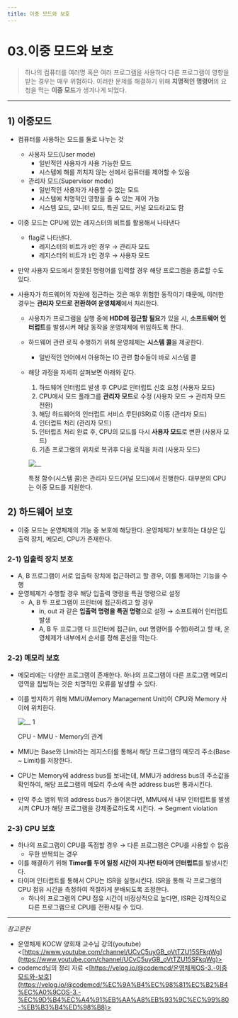 ```yaml
---
title: 이중 모드와 보호
---
```


# 03.이중 모드와 보호

> 하나의 컴퓨터를 여러명 혹은 여러 프로그램을 사용하다 다른 프로그램이 영향을 받는 경우는 매우 위험하다. 이러한 문제를 해결하기 위해 **치명적인 명령어**의 요청을 막는 **이중 모드**가 생겨나게 되었다.

---

## 1) 이중모드

- 컴퓨터를 사용하는 모드를 둘로 나누는 것
  - 사용자 모드(User mode)
    - 일반적인 사용자가 사용 가능한 모드
    - 시스템에 해를 끼치지 않는 선에서 컴퓨터를 제어할 수 있음
  - 관리자 모드(Supervisor mode)
    - 일반적인 사용자가 사용할 수 없는 모드
    - 시스템에 치명적인 영향을 줄 수 있는 제어 가능
    - 시스템 모드, 모니터 모드, 특권 모드, 커널 모드라고도 함
- 이중 모드는 CPU에 있는 레지스터의 비트를 활용해서 나타낸다
  - flag로 나타낸다.
    - 레지스터의 비트가 `0`인 경우 → 관리자 모드
    - 레지스터의 비트가 `1`인 경우 → 사용자 모드
- 만약 사용자 모드에서 잘못된 명령어를 입력할 경우 해당 프로그램을 종료할 수도 있다.
- 사용자가 하드웨어의 자원에 접근하는 것은 매우 위험한 동작이기 때문에, 이러한 경우는 **관리자 모드로 전환하여 운영체제**에서 처리한다.

  - 사용자가 프로그램을 실행 중에 **HDD에 접근할 필요**가 있을 시, **소프트웨어 인터럽트**를 발생시켜 해당 동작을 운영체제에 위임하도록 한다.
  - 하드웨어 관련 로직 수행하기 위해 운영체제는 **시스템 콜**을 제공한다.
    - 일반적인 언어에서 아용하는 IO 관련 함수들이 바로 시스템 콜
  - 해당 과정을 자세히 살펴보면 아래와 같다.

    1. 하드웨어 인터럽트 발생 후 CPU로 인터럽트 신호 요청 (사용자 모드)
    2. CPU에서 모드 플래그를 **관리자 모드**로 수정 (사용자 모드 → 관리자 모드 전환)
    3. 해당 하드웨어의 인터럽트 서비스 루틴(ISR)로 이동 (관리자 모드)
    4. 인터럽트 처리 (관리자 모드)
    5. 인터럽츠 처리 완료 후, CPU의 모드를 다시 **사용자 모드**로 변환 (사용자 모드)
    6. 기존 프로그램의 위치로 복귀후 다음 로직을 처리 (사용자 모드)

    ![__](https://user-images.githubusercontent.com/60249222/121777272-32253c00-cbcc-11eb-96ee-2c4ba8a11c9b.png)

    특정 함수(시스템 콜)은 관리자 모드(커널 모드)에서 진행한다. 대부분의 CPU는 이중 모드를 지원한다.

## 2) 하드웨어 보호

- 이중 모드는 운영체제의 기능 중 보호에 해당한다. 운영체제가 보호하는 대상은 입출력 장치, 메모리, CPU가 존재한다.

### 2-1) 입출력 장치 보호

- A, B 프로그램이 서로 입출력 장치에 접근하려고 할 경우, 이를 통제하는 기능을 수행
- 운영체제가 수행할 경우 해당 입출력 명령을 특권 명령으로 설정
  - A, B 두 프로그램이 프린터에 접근하려고 할 경우
    - in, out 과 같은 **입출력 명령을 특권 명령**으로 설정 → 소프트웨어 인터럽트 발생
    - A, B 두 프로그램 다 프린터에 접근(in, out 명령어를 수행)하려고 할 때, 운영체제가 내부에서 순서를 정해 혼선을 막는다.

### 2-2) 메모리 보호

- 메모리에는 다양한 프로그램이 존재한다. 하나의 프로그램이 다른 프로그램 메모리 영역을 침범하는 것은 치명적인 오류를 발생할 수 있다.
- 이를 방지하기 위해 MMU(Memory Management Unit)이 CPU와 Memory 사이에 위치한다.

  ![__ 1](https://user-images.githubusercontent.com/60249222/121777299-4701cf80-cbcc-11eb-9e3b-4868186f0f03.png)

  CPU - MMU - Memory의 관계

- MMU는 Base와 LImit라는 레지스터를 통해서 해당 프로그램의 메모리 주소(Base ~ Limit)를 저장한다.
- CPU는 Memory에 address bus를 보내는데, MMU가 address bus의 주소값을 확인하여, 해당 프로그램의 메모리 주소에 속한 address bus만 통과시킨다.
- 만약 주소 범위 밖의 address bus가 들어온다면, MMU에서 내부 인터럽트를 발생시켜 CPU가 해당 프로그램을 강제종료하도록 시킨다. → Segment violation

### 2-3) CPU 보호

- 하나의 프로그램이 CPU를 독점할 경우 → 다른 프로그램은 CPU를 사용할 수 없음
  - 무한 반복되는 경우
- 이를 해결하기 위해 **Timer를 두어 일정 시간이 지나면 타이머 인터럽트**를 발생시킨다.
- 타이머 인터럽트를 통해서 CPU는 ISR을 실행시킨다. ISR을 통해 각 프로그램의 CPU 점유 시간을 측정하여 적절하게 분배되도록 조정한다.
  - 하나의 프로그램의 CPU 점유 시간이 비정상적으로 높다면, ISR은 강제적으로 다른 프로그램으로 CPU를 전환시킬 수 있다.

---

_참고문헌_

- 운영체제 KOCW 양희재 교수님 강의(youtube) <[https://www.youtube.com/channel/UCvC5uyGB_oVtTZU15SFkqWg](https://www.youtube.com/channel/UCvC5uyGB_oVtTZU15SFkqWg)>
- codemcd님의 정리 자료 <[https://velog.io/@codemcd/운영체제OS-3.-이중모드와-보호](https://velog.io/@codemcd/%EC%9A%B4%EC%98%81%EC%B2%B4%EC%A0%9COS-3.-%EC%9D%B4%EC%A4%91%EB%AA%A8%EB%93%9C%EC%99%80-%EB%B3%B4%ED%98%B8)>
